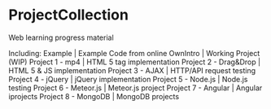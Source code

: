 # ProjectCollection
Web learning progress material

Including:
Example                 | Example Code from online
OwnIntro                | Working Project (WIP)
Project 1 - mp4         | HTML 5 tag implementation
Project 2 - Drag&Drop   | HTML 5 & JS implementation
Project 3 - AJAX        | HTTP/API request testing
Project 4 - jQuery      | jQuery implementation
Project 5 - Node.js     | Node.js testing
Project 6 - Meteor.js   | Meteor.js project
Project 7 - Angular     | Angular iprojects
Project 8 - MongoDB     | MongoDB projects